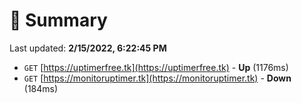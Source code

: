 # 📖 Summary
Last updated: **2/15/2022, 6:22:45 PM**

- `GET` [https://uptimerfree.tk](https://uptimerfree.tk) - **Up** (1176ms)
- `GET` [https://monitoruptimer.tk](https://monitoruptimer.tk) - **Down** (184ms)
